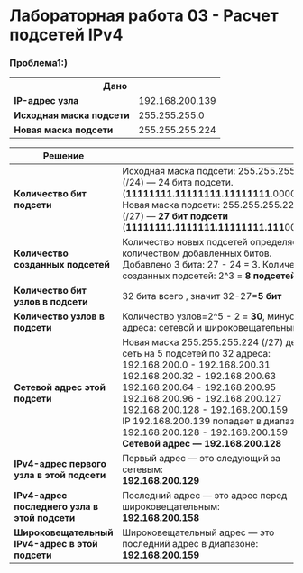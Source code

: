 # Лабораторная работа 03 - Расчет подсетей IPv4

### Проблема1:)

<table style="width: 100%;">
  <tr>
    <th colspan="2" style="text-align:center;">Дано</th>
  </tr>
  <tr>
    <td><strong>IP-адрес узла</strong></td>
    <td>192.168.200.139</td>
  </tr>
  <tr>
    <td><strong>Исходная маска подсети</strong></td>
    <td>255.255.255.0</td>
  </tr>
  <tr>
    <td><strong>Новая маска подсети</strong></td>
    <td>255.255.255.224</td>
  </tr>
</table>

 Решение                                    |                                                                                 |
|---------------------------------------------|------------------------------------------------------------------------------------------|
| **Количество бит подсети**                  | Исходная маска подсети: 255.255.255.0 (/24) — 24 бита подсети.(**11111111.11111111.11111111**.00000000) Новая маска подсети: 255.255.255.224 (/27) — **27 бит подсети** (**11111111.1111111.11111111.111**00000)|
| **Количество созданных подсетей**           |  Количество новых подсетей определяется количеством добавленных битов. Добавлено 3 бита: 27 - 24 = 3. Количество созданных подсетей: 2^3 = **8 подсетей**                          |
| **Количество бит узлов в подсети**          | 32 бита всего , значит 32-27=**5 бит**                                                   |
| **Количество узлов в подсети**              |Количество узлов=2^5 - 2 = **30**, минус 2 адреса: сетевой и широковещательный.                               |
| **Сетевой адрес этой подсети**              |Новая маска 255.255.255.224 (/27) делит сеть на 5 подсетей по 32 адреса:<br>  192.168.200.0 - 192.168.200.31<br> 192.168.200.32 - 192.168.200.63<br>192.168.200.64 - 192.168.200.95<br>192.168.200.96 - 192.168.200.127<br>192.168.200.128 - 192.168.200.159<br>  IP 192.168.200.139 попадает в диапазон 192.168.200.128 - 192.168.200.159<br>**Сетевой адрес — 192.168.200.128**|
| **IPv4-адрес первого узла в этой подсети**  |Первый адрес — это следующий за сетевым:<br> **192.168.200.129**    |
| **IPv4-адрес последнего узла в этой подсети**|Последний адрес — это адрес перед широковещательным:<br> **192.168.200.158**         |
| **Широковещательный IPv4-адрес в этой подсети**|Широковещательный адрес — это последний адрес в диапазоне:<br> **192.168.200.159** 

